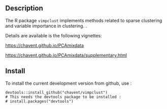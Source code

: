 ## Description

The R package `vimpclust` implements methods related to sparse clustering and variable importance in clustering. . 

Details are available is the following vignettes:

https://chavent.github.io/PCAmixdata

https://chavent.github.io/PCAmixdata/supplementary.html

## Install

To install the current development version from github, use :

```{r eval=FALSE}
devtools::install_github("chavent/vimpclust")
# This needs the devtools package to be installed :
# install.packages("devtools")
```
